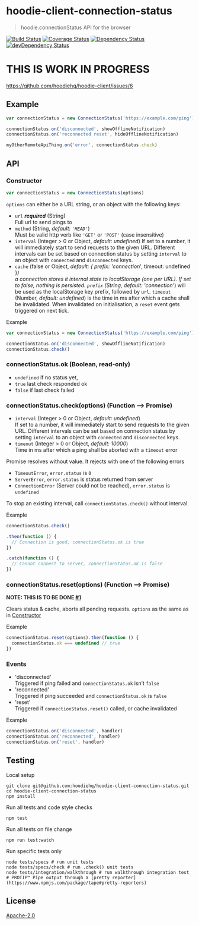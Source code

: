 # hoodie-client-connection-status

> hoodie.connectionStatus API for the browser

[![Build Status](https://travis-ci.org/hoodiehq/hoodie-client-connection-status.svg?branch=master)](https://travis-ci.org/hoodiehq/hoodie-client-connection-status)
[![Coverage Status](https://coveralls.io/repos/hoodiehq/hoodie-client-connection-status/badge.svg?branch=master)](https://coveralls.io/r/hoodiehq/hoodie-client-connection-status?branch=master)
[![Dependency Status](https://david-dm.org/hoodiehq/hoodie-client-connection-status.svg)](https://david-dm.org/hoodiehq/hoodie-client-connection-status)
[![devDependency Status](https://david-dm.org/hoodiehq/hoodie-client-connection-status/dev-status.svg)](https://david-dm.org/hoodiehq/hoodie-client-connection-status#info=devDependencies)

# THIS IS WORK IN PROGRESS

https://github.com/hoodiehq/hoodie-client/issues/6

## Example

```js
var connectionStatus = new ConnectionStatus('https://example.com/ping')

connectionStatus.on('disconnected', showOfflineNotification)
connectionStatus.on('reconnected reset', hideOfflineNotification)

myOtherRemoteApiThing.on('error', connectionStatus.check)
```

## API

### Constructor

```js
var connectionStatus = new ConnectionStatus(options)
```

`options` can either be a URL string, or an object with the following keys:

- `url` **_required_** (String)  
  Full url to send pings to
- `method` (String, _default: `'HEAD'`_)  
  Must be valid http verb like `'GET'` or `'POST'` (case insensitive)
- `interval` (Integer > 0 or Object, _default: undefined_)
  If set to a number, it will immediately start to send requests to the given
  URL. Different intervals can be set based on connection status by setting
  `interval` to an object with `connected` and `disconnected` keys.
- `cache` (false or Object, _default: { prefix: 'connection_', timeout: undefined }_)  
  a connection stores it internal state to localStorage (one per URL). If set to false,
  nothing is persisted. `prefix` (String, _default: 'connection_'_) will be used as the localStorage key
  prefix, followed by `url`. `timeout` (Number, _default: undefined_) is the time in ms after which a
  cache shall be invalidated. When invalidated on initialisation, a `reset` event gets triggered on next tick.

Example

```js
var connectionStatus = new ConnectionStatus('https://example.com/ping')

connectionStatus.on('disconnected', showOfflineNotification)
connectionStatus.check()
```

### connectionStatus.ok (Boolean, read-only)

- `undefined` if no status yet,
- `true` last check responded ok
- `false` if last check failed

### connectionStatus.check(options) (Function --> Promise)

- `interval` (Integer > 0 or Object, _default: undefined_)  
  If set to a number, it will immediately start to send requests to the given
  URL. Different intervals can be set based on connection status by setting
  `interval` to an object with `connected` and `disconnected` keys.
- `timeout` (Integer > 0 or Object, _default: 10000_)  
  Time in ms after which a ping shall be aborted with a `timeout` error

Promise resolves without value. It rejects with one of the following errors

- `TimeoutError`, `error.status` is `0`
- `ServerError`, `error.status` is status returned from server
- `ConnectionError` (Server could not be reached), `error.status` is `undefined`

To stop an existing interval, call `connectionStatus.check()` without interval.

Example

```js
connectionStatus.check()

.then(function () {
  // Connection is good, connectionStatus.ok is true
})

.catch(function () {
  // Cannot connect to server, connectionStatus.ok is false
})
```

### connectionStatus.reset(options) (Function --> Promise)

**NOTE: THIS IS TO BE DONE [#1](https://github.com/hoodiehq/hoodie-client-connection-status/issues/1)**

Clears status & cache, aborts all pending requests.
`options` as the same as in [Constructor](#Constructor)

Example

```js
connectionStatus.reset(options).then(function () {
  connectionStatus.ok === undefined // true
})
```

### Events

- 'disconnected'  
  Triggered if ping failed and `connectionStatus.ok` isn’t `false`
- 'reconnected'  
  Triggered if ping succeeded and `connectionStatus.ok` is `false`
- 'reset'  
  Triggered if `connectionStatus.reset()` called, or cache invalidated

Example

```js
connectionStatus.on('disconnected', handler)
connectionStatus.on('reconnected', handler)
connectionStatus.on('reset', handler)
```

## Testing

Local setup

```
git clone git@github.com:hoodiehq/hoodie-client-connection-status.git
cd hoodie-client-connection-status
npm install
```

Run all tests and code style checks

```
npm test
```

Run all tests on file change

```
npm run test:watch
```

Run specific tests only

```
node tests/specs # run unit tests
node tests/specs/check # run .check() unit tests
node tests/integration/walkthrough # run walkthrough integration test
# PROTIP™ Pipe output through a [pretty reporter](https://www.npmjs.com/package/tape#pretty-reporters)
```

## License

[Apache-2.0](https://github.com/hoodiehq/hoodie/blob/master/LICENSE)

